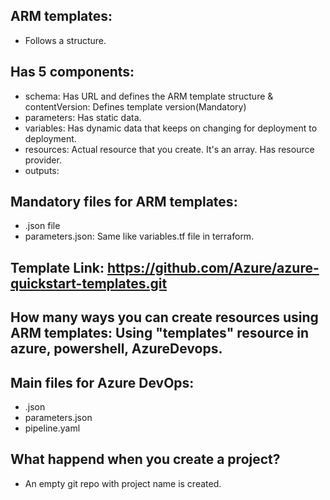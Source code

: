 ARM templates: 
---
* Follows a structure.
  
Has 5 components:
--
* schema: Has URL and defines the ARM template structure & contentVersion: Defines template version(Mandatory)
* parameters: Has static data.
* variables: Has dynamic data that keeps on changing for deployment to deployment.
* resources: Actual resource that you create. It's an array. Has resource provider.
* outputs:

Mandatory files for ARM templates:
--
* .json file
* parameters.json: Same like variables.tf file in terraform.


Template Link: https://github.com/Azure/azure-quickstart-templates.git
--

How many ways you can create resources using ARM templates: Using "templates" resource in azure, powershell, AzureDevops.
--

Main files for Azure DevOps:
--
* .json 
* parameters.json 
* pipeline.yaml

What happend when you create a project?
--
* An empty git repo with project name is created.

